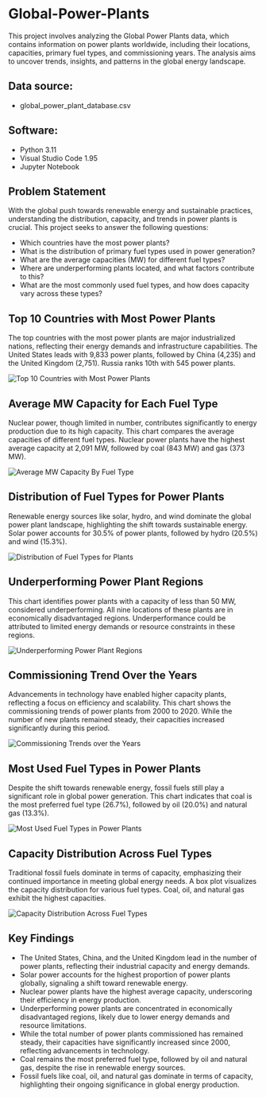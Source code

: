 # Global-Power-Plants
This project involves analyzing the Global Power Plants data, which contains information on power plants worldwide, including their locations, capacities, primary fuel types, and commissioning years. The analysis aims to uncover trends, insights, and patterns in the global energy landscape.

## Data source:
- global_power_plant_database.csv

## Software:
- Python 3.11
- Visual Studio Code 1.95
- Jupyter Notebook

## Problem Statement
With the global push towards renewable energy and sustainable practices, understanding the distribution, capacity, and trends in power plants is crucial. This project seeks to answer the following questions:
- Which countries have the most power plants?
- What is the distribution of primary fuel types used in power generation?
- What are the average capacities (MW) for different fuel types?
- Where are underperforming plants located, and what factors contribute to this?
- What are the most commonly used fuel types, and how does capacity vary across these types?

## Top 10 Countries with Most Power Plants
The top countries with the most power plants are major industrialized nations, reflecting their energy demands and infrastructure capabilities. The United States leads with 9,833 power plants, followed by China (4,235) and the United Kingdom (2,751). Russia ranks 10th with 545 power plants.

![Top 10 Countries with Most Power Plants](./Visualizations/Top%2010%20Countries%20with%20Most%20PowerPlants.png)

## Average MW Capacity for Each Fuel Type
Nuclear power, though limited in number, contributes significantly to energy production due to its high capacity. This chart compares the average capacities of different fuel types. Nuclear power plants have the highest average capacity at 2,091 MW, followed by coal (843 MW) and gas (373 MW).

![Average MW Capacity By Fuel Type](./Visualizations/Average%20Capacity%20By%20Fuel%20Type.png)

## Distribution of Fuel Types for Power Plants
Renewable energy sources like solar, hydro, and wind dominate the global power plant landscape, highlighting the shift towards sustainable energy. Solar power accounts for 30.5% of power plants, followed by hydro (20.5%) and wind (15.3%).

![Distribution of Fuel Types for Plants](./Visualizations/Distribution%20of%20Fuel%20Types%20for%20Plants.png)

## Underperforming Power Plant Regions

This chart identifies power plants with a capacity of less than 50 MW, considered underperforming. All nine locations of these plants are in economically disadvantaged regions. Underperformance could be attributed to limited energy demands or resource constraints in these regions.

![Underperforming Power Plant Regions](./Visualizations/Low%20Capacity%20Countreis.png)

## Commissioning Trend Over the Years
Advancements in technology have enabled higher capacity plants, reflecting a focus on efficiency and scalability. This chart shows the commissioning trends of power plants from 2000 to 2020. While the number of new plants remained steady, their capacities increased significantly during this period.

![Commissioning Trends over the Years](./Visualizations/Commissioning%20Trends%20over%20the%20Years.png)

## Most Used Fuel Types in Power Plants
Despite the shift towards renewable energy, fossil fuels still play a significant role in global power generation. This chart indicates that coal is the most preferred fuel type (26.7%), followed by oil (20.0%) and natural gas (13.3%).

![Most Used Fuel Types in Power Plants](./Visualizations/Percentage%20of%20Plants%20by%20fuel%20type.png)

## Capacity Distribution Across Fuel Types
Traditional fossil fuels dominate in terms of capacity, emphasizing their continued importance in meeting global energy needs. A box plot visualizes the capacity distribution for various fuel types. Coal, oil, and natural gas exhibit the highest capacities.

![Capacity Distribution Across Fuel Types](./Visualizations/Capacity%20Distribution%20by%20Fuel%20Type.png)

## Key Findings
- The United States, China, and the United Kingdom lead in the number of power plants, reflecting their industrial capacity and energy demands.
- Solar power accounts for the highest proportion of power plants globally, signaling a shift toward renewable energy.
- Nuclear power plants have the highest average capacity, underscoring their efficiency in energy production.
- Underperforming power plants are concentrated in economically disadvantaged regions, likely due to lower energy demands and resource limitations.
- While the total number of power plants commissioned has remained steady, their capacities have significantly increased since 2000, reflecting advancements in technology.
- Coal remains the most preferred fuel type, followed by oil and natural gas, despite the rise in renewable energy sources.
- Fossil fuels like coal, oil, and natural gas dominate in terms of capacity, highlighting their ongoing significance in global energy production.
